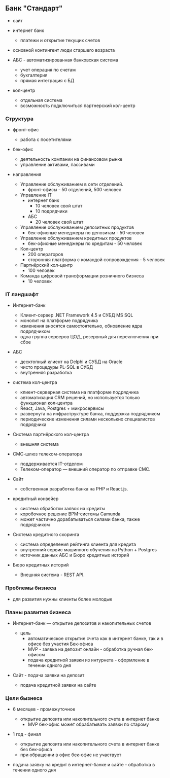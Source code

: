 ## Банк "Стандарт"
- сайт
- интернет банк
  - платежи и открытие текущих счетов 

- основной контингент люди старшего возраста

- АБС - автоматизированная банковская система
  - учет операция по счетам
  - бухгалтерия
  - прямая интеграция с БД

- кол-центр
  - отдельная система
  - возможность подключиться партнерский кол-центр

### Структура
- фронт-офис
  - работа с посетителями
- бек-офис
  - деятельность компании на финансовом рынке
  - управление активами, пассивами

- направления
  - Управление обслуживанием в сети отделений.
    - фронт-офисы - 50 отделений, 500 человек
  - Управление IT 
    - интернет банк
      - 10 человек свой штат
      - 10 подрядчики
    - АБС
      - 20 человек свой штат
  - Управление обслуживанием депозитных продуктов
    - бек-офисные менеджеры по депозитам - 50 человек
  - Управление обслуживанием кредитных продуктов
    - бек-офисные менеджеры по кредитам - 50 человек
  - Кол-центр
    - 200 операторов
    - сторонняя платформа с командой сопровождения - 5 человек
  - Партнёрский кол-центр
    - 100 человек
  - Команда цифровой трансформации розничного бизнеса
    - 10 человек

### IT ландшафт
- Интернет-банк
  - Клиент-сервер .NET Framework 4.5 и СУБД MS SQL
  - монолит на платформе подрядчика
  - изменения вносятся самостоятельно, обновление ядра подрядчиком
  - одна группа серверов ЦОД, резервный для переключения при сбое
  
- АБС
  - десктопный клиент на Delphi и СУБД на Oracle
  - чисто процедуры PL-SQL в СУБД
  - внутренняя разработка

- система кол-центра
  - клиент-серверная система на платформе подрядчика
  - автоматизация CRM решений, но используется только функционал кол-центра
  - React, Java, Postgres + микросервисы
  - развернута на инфраструктуре банка, поддержка подрядчиком
  - периодические изменения силами нескольких специалистов подрядчика

- Система партнёрского кол-центра
  - внешняя система

- СМС-шлюз телеком-оператора
  - поддерживается IT-отделом
  - Телеком-оператор — внешний оператор по отправке СМС.

- Сайт
  - собственная разработка банка на PHP и React.js.

- кредитный конвейер
  - система обработки заявок на кредиты
  - коробочное решение BPM-системы Camunda
  - может частично дорабатываться силами банка, также подрядчиком

- Система кредитного скоринга
  - система определения рейтинга клиента для кредита 
  - внутренний сервис машинного обучения на Python + Postgres
  - источник данных АБС и Бюро кредитных историй

- Бюро кредитных историй
  - Внешняя система - REST API.

### Проблемы бизнеса
- для развития нужны клиенты более молодые

### Планы развития бизнеса
- Интернет-банк — открытие депозитов и накопительных счетов
  - цель
    - автоматическое открытие счета как в интернет банке, так и в офисе без участия Бек-офиса
    - MVP - заявка на депозит онлайн - обработка ручная бек-офисом
    - подача кредитной заявки из интурнета - оформление в течении одного дня

- Сайт - подача заявки на депозит
  - подача кредитной заявки на сайте 

### Цели бызнеса
- 6 месяцев - промежуточное
  - открытие депозита или накопительного счета в интернет банке
    - MVP бек-офис может обрабатывать заявки по старому
- 1 год - финал
  - открытие депозита или накопительного счета в интернет банке без бек-офиса
  - при обращении в офис бек-офис не участвует

- подача заявку на кредит в интернет-банке и сайте - обработка в течении одного дня